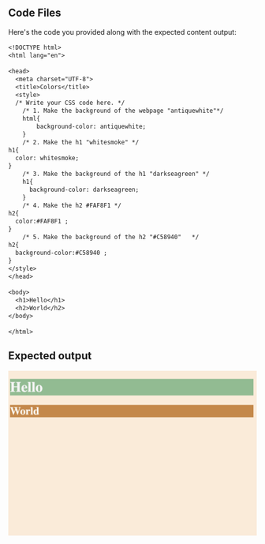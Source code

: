 ## Code Files

Here's the code you provided along with the expected content output:

```
<!DOCTYPE html>
<html lang="en">

<head>
  <meta charset="UTF-8">
  <title>Colors</title>
  <style>
  /* Write your CSS code here. */
    /* 1. Make the background of the webpage "antiquewhite"*/
    html{
        background-color: antiquewhite;
    }
    /* 2. Make the h1 "whitesmoke" */
h1{
  color: whitesmoke;
}
    /* 3. Make the background of the h1 "darkseagreen" */
    h1{
      background-color: darkseagreen;
    }
    /* 4. Make the h2 #FAF8F1 */
h2{
  color:#FAF8F1 ;
}
    /* 5. Make the background of the h2 "#C58940"   */
h2{
  background-color:#C58940 ;
}
</style>
</head>

<body>
  <h1>Hello</h1>
  <h2>World</h2>
</body>

</html>
```

## Expected output 
![output](./goal.png)